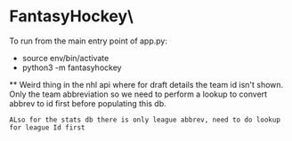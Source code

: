 # FantasyHockey\

To run from the main entry point of app.py:
- source env/bin/activate
- python3 -m fantasyhockey


** Weird thing in the nhl api where for draft details 
    the team id isn't shown. Only the team abbreviation so we need to perform a lookup to convert abbrev to id first before populating this db.

    ALso for the stats db there is only league abbrev, need to do lookup for league Id first